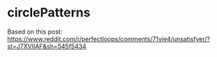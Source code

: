 # circlePatterns
Based on this post:
https://www.reddit.com/r/perfectloops/comments/71vie4/unsatisfyer/?st=J7XVIIAF&sh=545f5434
